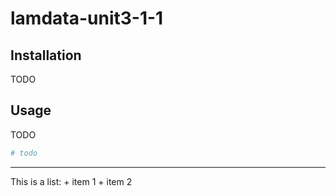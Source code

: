 # lamdata-unit3-1-1
## Installation

TODO

## Usage

TODO

```py
# todo
```


<hr>
This is a list:
    + item 1
    + item 2